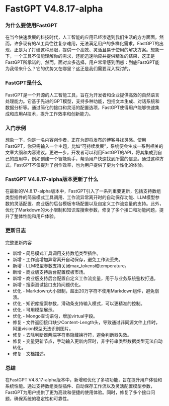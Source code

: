 # FastGPT V4.8.17-alpha
### 为什么要使用FastGPT

在当今快速发展的科技时代，人工智能的应用已经渗透到我们生活的方方面面。然而，许多现有的AI工具往往复杂难用，无法满足用户的多样化需求。FastGPT的出现，正是为了打破这种局限，提供一个高效、灵活且易于使用的解决方案。想象一下，一个工具不仅能理解你的需求，还能迅速响应并提供精准的结果，这正是FastGPT所承诺的。然而，面对众多选择，用户常常感到困惑：到底FastGPT能为我带来什么？它的优势又在哪里？这正是我们需要深入探讨的。

### FastGPT是什么

FastGPT是一个开源的人工智能工具，旨在为开发者和企业提供高效的自然语言处理能力。它基于先进的GPT模型，支持多种功能，包括文本生成、对话系统和数据分析等。通过简化的接口和灵活的配置选项，FastGPT使得用户能够快速集成和应用AI技术，提升工作效率和创新能力。

### 入门示例

想象一下，你是一名内容创作者，正在为即将发布的博客寻找灵感。使用FastGPT，你只需输入一个主题，比如“可持续发展”，系统便会生成一系列相关的文章大纲和内容建议。更进一步，开发者可以利用FastGPT的API，将其集成到自己的应用中，例如创建一个智能助手，帮助用户快速找到所需的信息。通过这种方式，FastGPT不仅提升了创作效率，也为用户提供了更为个性化的体验。

### FastGPT V4.8.17-alpha版本更新了什么

在最新的V4.8.17-alpha版本中，FastGPT引入了一系列重要更新，包括支持数组类型插件的简易模式工具调用、工作流异常离开时的自动保存功能、LLM模型参数的灵活配置、商业版的后台模板市场配置以及自定义工作流变量的支持。此外，优化了Markdown的大小限制和知识库搜索参数，修复了多个接口和功能问题，提升了整体性能和用户体验。

### 更新日志

完整更新内容

- 新增 - 简易模式工具调用支持数组类型插件。
- 新增 - 工作流增加异常离开自动保存，避免工作流丢失。
- 新增 - LLM模型参数支持关闭max_tokens和temperature。
- 新增 - 商业版支持后台配置模板市场。
- 新增 - 商业版支持后台配置自定义工作流变量，用于与业务系统鉴权打通。
- 新增 - 搜索测试接口支持问题优化。
- 优化 - Markdown大小限制，超出20万字符不使用Markdown组件，避免崩溃。
- 优化 - 知识库搜索参数，滑动条支持输入模式，可以更精准的控制。
- 优化 - 可用模型展示。
- 优化 - Mongo查询语句，增加virtual字段。
- 修复 - 文件返回接口缺少Content-Length头，导致通过非同源文件上传时，阿里vision模型无法识别图片。
- 修复 - 去除判断器两端字符串隐藏换行符，避免判断器失效。
- 修复 - 变量更新节点，手动输入更新内容时，非字符串类型数据类型无法自动转化。
- 修复 - 文档描述。

### 总结

在FastGPT V4.8.17-alpha版本中，新增和优化了多项功能，旨在提升用户体验和系统性能。通过支持数组类型插件、自动保存工作流以及灵活配置模型参数，FastGPT为用户提供了更为高效和便捷的使用体验。同时，修复了多个接口问题，确保系统的稳定性和可靠性。